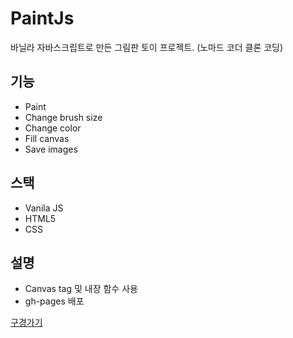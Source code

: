 # PaintJs
바닐라 자바스크립트로 만든 그림판 토이 프로젝트. (노마드 코더 클론 코딩)

## 기능

- Paint
- Change brush size
- Change color
- Fill canvas
- Save images

## 스택

- Vanila JS
- HTML5
- CSS

## 설명

- Canvas tag 및 내장 함수 사용
- gh-pages 배포

[구경가기](https://kwak-bs.github.io/momentum/)
